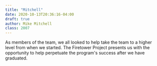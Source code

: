 ```yaml
---
title: "Mitchell"
date: 2020-10-13T20:36:16-04:00
draft: true
author: Mike Mitchell
class: 2007
---
```

As members of the team, we all looked to help take the team to a higher level
from when we started. The Firetower Project presents us with the opportunity to
help perpetuate the program's success after we have graduated.

